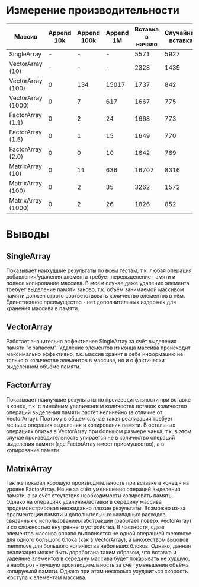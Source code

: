 # Измерение производительности
| Массив              | Append 10k  | Append 100k  | Append 1M | Вставка в начало | Случайная вставка | Удаление из начала | Удаление с конца | Произвольное удаление |
|---------------------|-------------|--------------|-----------|------------------|-------------------|--------------------|------------------|-----------------------|
| SingleArray         | -           | -            | -         | 5571             | 5927              | 5811               | 6061             | 5693                  |
| VectorArray (10)    | -           | -            | -         | 2328             | 1439              | 1664               | 0                | 770                   |
| VectorArray (100)   | 0           | 134          | 15017     | 1737             | 842               | 1677               | 0                | 768                   |
| VectorArray (1000)  | 0           | 7            | 617       | 1667             | 775               | 1666               | 0                | 766                   |
| FactorArray (1.1)   | 0           | 2            | 24        | 1668             | 773               | 1660               | 0                | 765                   |
| FactorArray (1.5)   | 0           | 1            | 15        | 1649             | 770               | 1680               | 0                | 769                   |
| FactorArray (2.0)   | 0           | 0            | 10        | 1642             | 769               | 1680               | 0                | 771                   |
| MatrixArray (10)    | 0           | 11           | 636       | 16707            | 8316              | 14238              | 4                | 7106                  |
| MatrixArray (100)   | 0           | 2            | 35        | 3262             | 1572              | 2944               | 4                | 1445                  |
| MatrixArray (1000)  | 0           | 2            | 26        | 1826             | 852               | 1804               | 3                | 842                   |

# Выводы
## SingleArray
Показывает наихудшие результаты по всем тестам, т.к. любая операция добавления/удаления элемента требует перевыделение памяти и полное копирование массива.
В моём случае даже удаление элемента требует выделение памяти заново, т.к. объём занимаемой массивом памяти должен строго соответствовать количество элементов в нём. 
Единственное преимущество - нет дополнительных издержек для хранения массива в памяти.
## VectorArray
Работает значительно эффективнее SingleArray за счёт выделения памяти "с запасом". Удаление элементов из конца массива происходит максимально эффективно, т.к. массив хранит в себе информацию не только о количестве элементов в массиве, но и о фактически выделенном объёме памяти.
## FactorArray
Показывает наилучшие результаты по производительности при вставке в конец, т.к. с линейным увеличением количества вставок количество операций выделения памяти растёт нелинейно (в отличие от VectorArray). Поэтому в общем случае такая реализация требует меньше операция выделения и копирования памяти.
В остальных операциях близка в VectorArray при большом размере чанка, т.к. в этом случае производительность упирается не в количество операций выделения памяти (где FactorArray имеет приемущество), а в копирование памяти.
## MatrixArray
Так же показал хорошую производительность при вставке в конец - на уровне FactorArray. Но не за счёт уменьшения операций выделения памяти, а за счёт отсутствия необходимости копировать память.
Однако на операциях удаления/вставки в середину массива продемонстрировал неожиданно плохие результаты. Возможно из-за фрагментации памяти и дополнительных накладных расходов, связанных с использованием абстракций (работает поверх VectorArray) и со сложностью внутреннего устройства. В частности, сдвиг элементов массива вправо выполняется не одной операцией memmove для одного большого блока (как в VectorArray), а множеством вызовов memmove для большого количества небольших блоков.
Однако, данная реализация может быть доработана таким образом, что вставка и уаделние элементов в середину массива будет показывать не худшую, а наоборот - лучшую производительность за счёт уменьшения объёма копируемой памяти. Однако при этом несколько ухудшиться скорость жоступа к элементам массива. 

